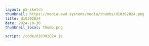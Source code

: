 ```yaml
---
layout: p5-sketch
thumbnail: https://media.awd.systems/media/thumbs/d10302024.png
title: d10302024
date: 2024-10-30
thumbnail_local: thumb.png

script: /code/d10302024.js
---
```

